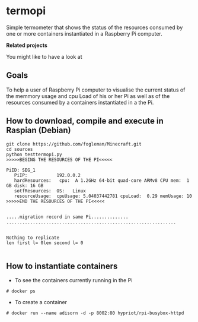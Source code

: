 # termopi 

Simple termometer that shows the status of the resources consumed by one or more containers instantiated in a Raspberry Pi computer.


**Related projects**

You might  like to have a look at 


## Goals 
To help a user of Raspberry Pi computer to visualise the current status of the memmory usage and cpu Load of his or her Pi as well as of the resources consumed by a containers instantiated in a the Pi.


## How to download, compile and execute in Raspian (Debian) 

```shell
git clone https://github.com/fogleman/Minecraft.git
cd sources 
python testtermopi.py
>>>>>BEGING THE RESOURCES OF THE PI<<<<<

PiID: SEG_1
   PiIP:           192.0.0.2
   hardResources:   cpu:  A 1.2GHz 64-bit quad-core ARMv8 CPU mem:  1 GB disk: 16 GB
   sotfResources:  OS:   Linux
   resourceUsage:  cpuUsage: 5.04037442781 cpuLoad:  0.29 memUsage: 10
>>>>>END THE RESOURCES OF THE PI<<<<<


.....migration record in same Pi..............
................................................................


Nothing to replicate
len first l= 0len second l= 0


```

## How to instantiate containers 

- To see the containers currently running in the Pi
```shell
# docker ps  
```

- To create a container 
```shell
# docker run --name adisorn -d -p 8002:80 hypriot/rpi-busybox-httpd
```



